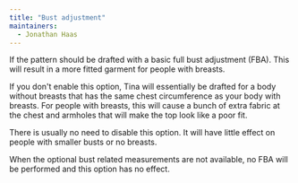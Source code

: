 ```yaml
---
title: "Bust adjustment"
maintainers:
  - Jonathan Haas
---
```


If the pattern should be drafted with a basic full bust adjustment (FBA). 
This will result in a more fitted garment for people with breasts.

If you don't enable this option, Tina will essentially be drafted
for a body without breasts that has the same chest circumference as
your body with breasts. For people with breasts, this will cause a 
bunch of extra fabric at the chest and armholes that will make the 
top look like a poor fit.

There is usually no need to disable this option. It will have little effect on people
with smaller busts or no breasts.

<Note>
When the optional bust related measurements are not available, no FBA will be performed and this option has no effect.
</Note>




